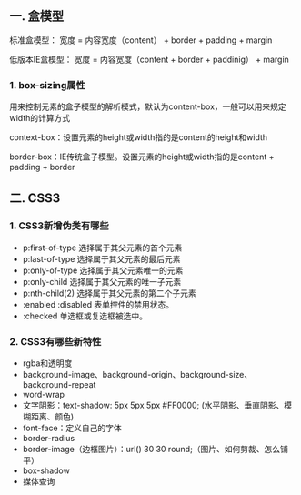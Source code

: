 ## 一. 盒模型

标准盒模型： 宽度 = 内容宽度（content） + border + padding + margin

低版本IE盒模型： 宽度 = 内容宽度（content + border + paddinig） + margin

### 1. box-sizing属性

用来控制元素的盒子模型的解析模式，默认为content-box，一般可以用来规定width的计算方式

context-box：设置元素的height或width指的是content的height和width

border-box：IE传统盒子模型。设置元素的height或width指的是content + padding + border



## 二. CSS3

### 1. CSS3新增伪类有哪些

* p:first-of-type 选择属于其父元素的首个元素
* p:last-of-type 选择属于其父元素的最后元素
* p:only-of-type 选择属于其父元素唯一的元素
* p:only-child 选择属于其父元素的唯一子元素
* p:nth-child(2) 选择属于其父元素的第二个子元素
* :enabled :disabled 表单控件的禁用状态。
* :checked 单选框或复选框被选中。

### 2. CSS3有哪些新特性

* rgba和透明度
* background-image、background-origin、background-size、background-repeat
* word-wrap
* 文字阴影：text-shadow: 5px 5px 5px #FF0000; (水平阴影、垂直阴影、模糊距离、颜色)
* font-face：定义自己的字体
* border-radius
* border-image（边框图片）：url() 30 30 round;（图片、如何剪裁、怎么铺平）
* box-shadow
* 媒体查询




